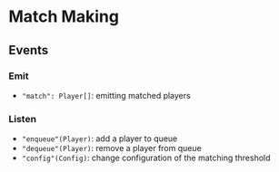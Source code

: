 # Match Making

## Events
### Emit
- `"match": Player[]`: emitting matched players
### Listen
- `"enqueue"(Player)`: add a player to queue
- `"dequeue"(Player)`: remove a player from queue
- `"config"(Config)`: change configuration of the matching threshold
